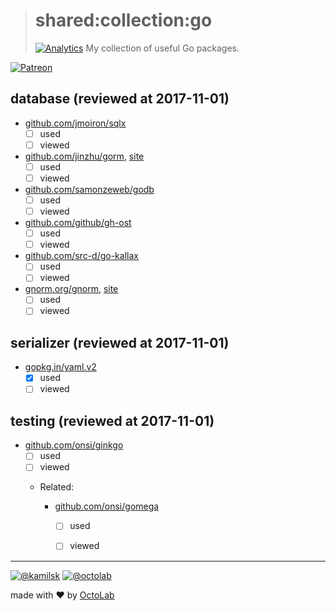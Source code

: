 > # shared:collection:go
> [![Analytics](https://ga-beacon.appspot.com/UA-109817251-4/shared/collection:go?pixel)](https://github.com/kamilsk/shared/tree/collection)
> My collection of useful Go packages.

[![Patreon](https://img.shields.io/badge/patreon-donate-orange.svg)](https://www.patreon.com/octolab)


## database (reviewed at 2017-11-01)

- [github.com/jmoiron/sqlx](https://github.com/jmoiron/sqlx)
  - [ ] used
  - [ ] viewed

- [github.com/jinzhu/gorm](https://github.com/jinzhu/gorm), [site](http://jinzhu.me/gorm/)
  - [ ] used
  - [ ] viewed

- [github.com/samonzeweb/godb](https://github.com/samonzeweb/godb)
  - [ ] used
  - [ ] viewed

- [github.com/github/gh-ost](https://github.com/github/gh-ost)
  - [ ] used
  - [ ] viewed

- [github.com/src-d/go-kallax](https://github.com/src-d/go-kallax)
  - [ ] used
  - [ ] viewed

- [gnorm.org/gnorm](https://github.com/gnormal/gnorm), [site](https://gnorm.org/)
  - [ ] used
  - [ ] viewed

## serializer (reviewed at 2017-11-01)

- [gopkg.in/yaml.v2](https://github.com/go-yaml/yaml)
  - [x] used
  - [ ] viewed

## testing (reviewed at 2017-11-01)

- [github.com/onsi/ginkgo](https://github.com/onsi/ginkgo)
  - [ ] used
  - [ ] viewed

  - Related:

    - [github.com/onsi/gomega](https://github.com/onsi/gomega)
      - [ ] used
      - [ ] viewed


---

[![@kamilsk](https://img.shields.io/badge/author-%40kamilsk-blue.svg)](https://twitter.com/ikamilsk)
[![@octolab](https://img.shields.io/badge/sponsor-%40octolab-blue.svg)](https://twitter.com/octolab_inc)

made with ❤️ by [OctoLab](https://www.octolab.org/)
